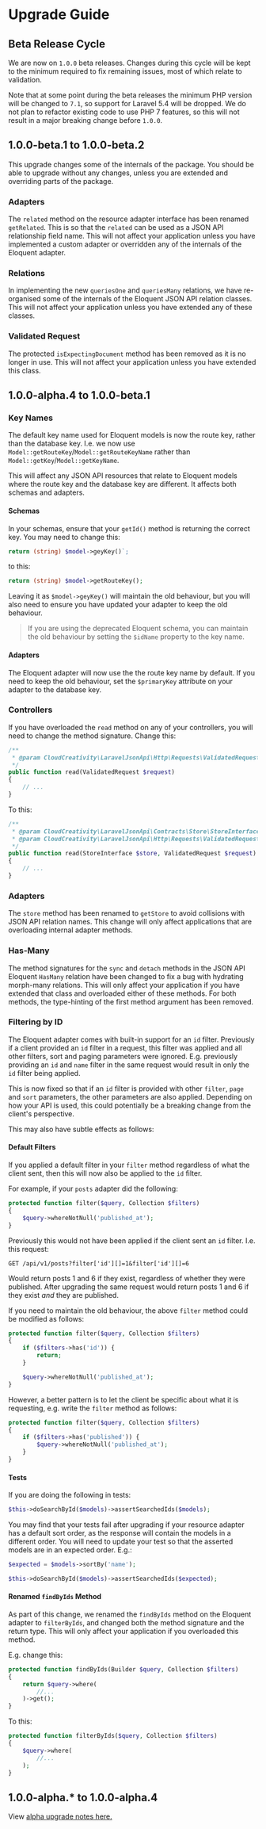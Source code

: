 # Upgrade Guide 

## Beta Release Cycle

We are now on `1.0.0` beta releases. Changes during this cycle will be kept to the minimum required to
fix remaining issues, most of which relate to validation.

Note that at some point during the beta releases the minimum PHP version will be changed to `7.1`, so
support for Laravel 5.4 will be dropped. We do not plan to refactor existing code to use PHP 7 features,
so this will not result in a major breaking change before `1.0.0`.

## 1.0.0-beta.1 to 1.0.0-beta.2

This upgrade changes some of the internals of the package. You should be able to upgrade without any
changes, unless you are extended and overriding parts of the package.

### Adapters

The `related` method on the resource adapter interface has been renamed `getRelated`. This is so that
the `related` can be used as a JSON API relationship field name. This will not affect your application
unless you have implemented a custom adapter or overridden any of the internals of the Eloquent adapter.

### Relations

In implementing the new `queriesOne` and `queriesMany` relations, we have re-organised some of the internals
of the Eloquent JSON API relation classes. This will not affect your application unless you have extended
any of these classes.

### Validated Request

The protected `isExpectingDocument` method has been removed as it is no longer in use. This will not affect
your application unless you have extended this class.

## 1.0.0-alpha.4 to 1.0.0-beta.1

### Key Names

The default key name used for Eloquent models is now the route key, rather than the database key. I.e. we
now use `Model::getRouteKey`/`Model::getRouteKeyName` rather than `Model::getKey`/`Model::getKeyName`.

This will affect any JSON API resources that relate to Eloquent models where the route key and the database
key are different. It affects both schemas and adapters.

#### Schemas

In your schemas, ensure that your `getId()` method is returning the correct key. You may need to change this:

```php
return (string) $model->geyKey()`;
```

to this:

```php
return (string) $model->getRouteKey();
```

Leaving it as `$model->geyKey()` will maintain the old behaviour, but you will also need to ensure you
have updated your adapter to keep the old behaviour.

> If you are using the deprecated Eloquent schema, you can maintain the old behaviour by setting the
`$idName` property to the key name.

#### Adapters

The Eloquent adapter will now use the the route key name by default. If you need to keep the old
behaviour, set the `$primaryKey` attribute on your adapter to the database key.

### Controllers

If you have overloaded the `read` method on any of your controllers, you will need to change the 
method signature. Change this:

```php
/**
 * @param CloudCreativity\LaravelJsonApi\Http\Requests\ValidatedRequest $request
 */
public function read(ValidatedRequest $request)
{
    // ...
}
```

To this:

```php
/**
 * @param CloudCreativity\LaravelJsonApi\Contracts\Store\StoreInterface
 * @param CloudCreativity\LaravelJsonApi\Http\Requests\ValidatedRequest $request
 */
public function read(StoreInterface $store, ValidatedRequest $request)
{
    // ...
}
```

### Adapters

The `store` method has been renamed to `getStore` to avoid collisions with JSON API relation names. This change
will only affect applications that are overloading internal adapter methods.

### Has-Many

The method signatures for the `sync` and `detach` methods in the JSON API Eloquent `HasMany` relation have been
changed to fix a bug with hydrating morph-many relations. This will only affect your application if you have
extended that class and overloaded either of these methods. For both methods, the type-hinting of the first
method argument has been removed.

### Filtering by ID

The Eloquent adapter comes with built-in support for an `id` filter. Previously if a client provided an `id`
filter in a request, this filter was applied and all other filters, sort and paging parameters were ignored.
E.g. previously providing an `id` and `name` filter in the same request would result in only the `id` filter
being applied.

This is now fixed so that if an `id` filter is provided with other `filter`, `page` and `sort` parameters,
the other parameters are also applied. Depending on how your API is used, this could potentially be a
breaking change from the client's perspective.

This may also have subtle effects as follows:

#### Default Filters

If you applied a default filter in your `filter` method regardless of what the client sent, then this will
now also be applied to the `id` filter.

For example, if your `posts` adapter did the following:

```php
protected function filter($query, Collection $filters)
{
    $query->whereNotNull('published_at');
}
```

Previously this would not have been applied if the client sent an `id` filter. I.e. this request:

```http
GET /api/v1/posts?filter['id'][]=1&filter['id'][]=6
```

Would return posts 1 and 6 if they exist, regardless of whether they were published. After upgrading
the same request would return posts 1 and 6 if they exist *and* they are published.

If you need to maintain the old behaviour, the above `filter` method could be modified as follows:

```php
protected function filter($query, Collection $filters)
{
    if ($filters->has('id')) {
        return;
    }

    $query->whereNotNull('published_at');
}
```

However, a better pattern is to let the client be specific about what it is requesting, e.g. write
the `filter` method as follows:

```php
protected function filter($query, Collection $filters)
{
    if ($filters->has('published')) {
        $query->whereNotNull('published_at');
    }
}
```

#### Tests

If you are doing the following in tests:

```php
$this->doSearchById($models)->assertSearchedIds($models);
```

You may find that your tests fail after upgrading if your resource adapter has a default sort order,
as the response will contain the models in a different order. You will need to update your test
so that the asserted models are in an expected order. E.g.:

```php
$expected = $models->sortBy('name');

$this->doSearchById($models)->assertSearchedIds($expected);
```

#### Renamed `findByIds` Method

As part of this change, we renamed the `findByIds` method on the Eloquent adapter to `filterByIds`,
and changed both the method signature and the return type. This will only affect your application if
you overloaded this method.

E.g. change this:

```php
protected function findByIds(Builder $query, Collection $filters)
{
    return $query->where(
        //...
    )->get();
}
```

To this:

```php
protected function filterByIds($query, Collection $filters)
{
    $query->where(
        //...
    );
}
```

## 1.0.0-alpha.* to 1.0.0-alpha.4

View [alpha upgrade notes here.](https://github.com/cloudcreativity/laravel-json-api/blob/v1.0.0-alpha.4/docs/upgrade.md)
